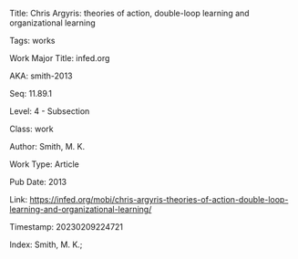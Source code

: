 Title:  Chris Argyris: theories of action, double-loop learning and organizational learning

Tags:   works

Work Major Title: infed.org

AKA:    smith-2013

Seq:    11.89.1

Level:  4 - Subsection

Class:  work

Author: Smith, M. K.

Work Type: Article

Pub Date: 2013

Link:   https://infed.org/mobi/chris-argyris-theories-of-action-double-loop-learning-and-organizational-learning/

Timestamp: 20230209224721

Index:  Smith, M. K.; 
